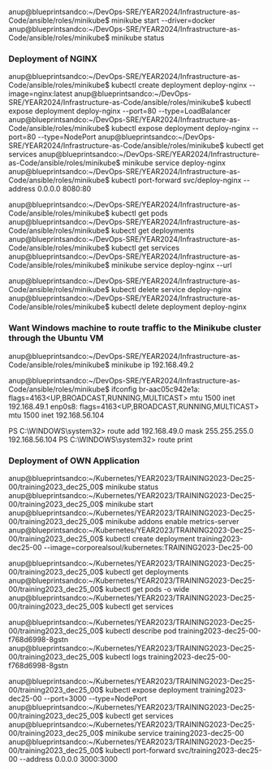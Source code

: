 anup@blueprintsandco:~/DevOps-SRE/YEAR2024/Infrastructure-as-Code/ansible/roles/minikube$ minikube start --driver=docker
anup@blueprintsandco:~/DevOps-SRE/YEAR2024/Infrastructure-as-Code/ansible/roles/minikube$ minikube status



### Deployment of NGINX
anup@blueprintsandco:~/DevOps-SRE/YEAR2024/Infrastructure-as-Code/ansible/roles/minikube$ kubectl create deployment deploy-nginx --image=nginx:latest
anup@blueprintsandco:~/DevOps-SRE/YEAR2024/Infrastructure-as-Code/ansible/roles/minikube$ kubectl expose deployment deploy-nginx --port=80 --type=LoadBalancer
anup@blueprintsandco:~/DevOps-SRE/YEAR2024/Infrastructure-as-Code/ansible/roles/minikube$ kubectl expose deployment deploy-nginx --port=80 --type=NodePort
anup@blueprintsandco:~/DevOps-SRE/YEAR2024/Infrastructure-as-Code/ansible/roles/minikube$ kubectl get services
anup@blueprintsandco:~/DevOps-SRE/YEAR2024/Infrastructure-as-Code/ansible/roles/minikube$ minikube service deploy-nginx
anup@blueprintsandco:~/DevOps-SRE/YEAR2024/Infrastructure-as-Code/ansible/roles/minikube$ kubectl port-forward svc/deploy-nginx --address 0.0.0.0 8080:80

anup@blueprintsandco:~/DevOps-SRE/YEAR2024/Infrastructure-as-Code/ansible/roles/minikube$ kubectl get pods
anup@blueprintsandco:~/DevOps-SRE/YEAR2024/Infrastructure-as-Code/ansible/roles/minikube$ kubectl get deployments
anup@blueprintsandco:~/DevOps-SRE/YEAR2024/Infrastructure-as-Code/ansible/roles/minikube$ kubectl get services
anup@blueprintsandco:~/DevOps-SRE/YEAR2024/Infrastructure-as-Code/ansible/roles/minikube$ minikube service deploy-nginx --url

anup@blueprintsandco:~/DevOps-SRE/YEAR2024/Infrastructure-as-Code/ansible/roles/minikube$ kubectl delete service deploy-nginx
anup@blueprintsandco:~/DevOps-SRE/YEAR2024/Infrastructure-as-Code/ansible/roles/minikube$ kubectl delete deployment deploy-nginx




### Want Windows machine to route traffic to the Minikube cluster through the Ubuntu VM
anup@blueprintsandco:~/DevOps-SRE/YEAR2024/Infrastructure-as-Code/ansible/roles/minikube$ minikube ip
192.168.49.2

anup@blueprintsandco:~/DevOps-SRE/YEAR2024/Infrastructure-as-Code/ansible/roles/minikube$ ifconfig
br-aac05c942e1a: flags=4163<UP,BROADCAST,RUNNING,MULTICAST>  mtu 1500
        inet 192.168.49.1
enp0s8: flags=4163<UP,BROADCAST,RUNNING,MULTICAST>  mtu 1500
        inet 192.168.56.104

PS C:\WINDOWS\system32> route add 192.168.49.0 mask 255.255.255.0 192.168.56.104
PS C:\WINDOWS\system32> route print





### Deployment of OWN Application
anup@blueprintsandco:~/Kubernetes/YEAR2023/TRAINING2023-Dec25-00/training2023_dec25_00$ minikube status
anup@blueprintsandco:~/Kubernetes/YEAR2023/TRAINING2023-Dec25-00/training2023_dec25_00$ minikube start
anup@blueprintsandco:~/Kubernetes/YEAR2023/TRAINING2023-Dec25-00/training2023_dec25_00$ minikube addons enable metrics-server
anup@blueprintsandco:~/Kubernetes/YEAR2023/TRAINING2023-Dec25-00/training2023_dec25_00$ kubectl create deployment training2023-dec25-00 --image=corporealsoul/kubernetes:TRAINING2023-Dec25-00

anup@blueprintsandco:~/Kubernetes/YEAR2023/TRAINING2023-Dec25-00/training2023_dec25_00$ kubectl get deployments
anup@blueprintsandco:~/Kubernetes/YEAR2023/TRAINING2023-Dec25-00/training2023_dec25_00$ kubectl get pods -o wide
anup@blueprintsandco:~/Kubernetes/YEAR2023/TRAINING2023-Dec25-00/training2023_dec25_00$ kubectl get services

anup@blueprintsandco:~/Kubernetes/YEAR2023/TRAINING2023-Dec25-00/training2023_dec25_00$ kubectl describe pod training2023-dec25-00-f768d6998-8gstn
anup@blueprintsandco:~/Kubernetes/YEAR2023/TRAINING2023-Dec25-00/training2023_dec25_00$ kubectl logs training2023-dec25-00-f768d6998-8gstn

anup@blueprintsandco:~/Kubernetes/YEAR2023/TRAINING2023-Dec25-00/training2023_dec25_00$ kubectl expose deployment training2023-dec25-00 --port=3000 --type=NodePort
anup@blueprintsandco:~/Kubernetes/YEAR2023/TRAINING2023-Dec25-00/training2023_dec25_00$ kubectl get services
anup@blueprintsandco:~/Kubernetes/YEAR2023/TRAINING2023-Dec25-00/training2023_dec25_00$ minikube service training2023-dec25-00
anup@blueprintsandco:~/Kubernetes/YEAR2023/TRAINING2023-Dec25-00/training2023_dec25_00$ kubectl port-forward svc/training2023-dec25-00 --address 0.0.0.0 3000:3000

